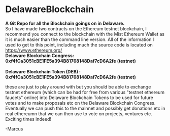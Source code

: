 # DelawareBlockchain
<b>A Git Repo for all the Blockchain goings on in Delaware.</b>           
So I have made two contracts on the Ethereum testnet blockchain, I recommend you connect to the blockchain with the Mist Ethereum Wallet as it is much easier than the command line version. 
All of the information I used to get to this point, including much the source code is located on https://www.ethereum.org/
<br><b>
Delaware Blockchain Congress: 0xf4fCa3051cBE1FE5a394B81768148Daf7cD6A2fe (testnet)
</b></br>
<br><b>
Delaware Blockchain Token (DEB) : 0xf4fCa3051cBE1FE5a394B81768148Daf7cD6A2fe (testnet)
</b>
<br>

these are just to play around with but you should be able to exchange testnet ethereum (which can be had for free from various "testnet ethereum faucets" online) into Delaware Blockchain Tokens to be used for future votes and to make proposals etc on the Delaware Blockchain Congress. Eventually we can push this to the mainnet and possibly get donations etc in real ethereumn that we can then use to vote on projects, ventures etc.
Exciting times indeed! 


-Marcus
